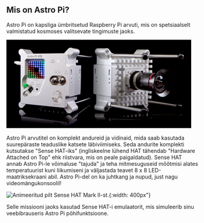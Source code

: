 ## Mis on Astro Pi?

Astro Pi on kapsliga ümbritsetud Raspberry Pi arvuti, mis on spetsiaalselt valmistatud kosmoses valitsevate tingimuste jaoks.

![Animeeritud pilt Sense HAT-ist, mis on kinnitatud Raspberry Pi arvuti peale.](images/astro_pi_casing.jpeg)

Astro Pi arvutitel on komplekt andureid ja vidinaid, mida saab kasutada suurepäraste teaduslike katsete läbiviimiseks. Seda andurite komplekti kutsutakse "Sense HAT-iks" (ingliskeelne lühend HAT tähendab "Hardware Attached on Top" ehk riistvara, mis on peale paigaldatud). Sense HAT annab Astro Pi-le võimaluse "tajuda" ja teha mitmesuguseid mõõtmisi alates temperatuurist kuni liikumiseni ja väljastada teavet 8 x 8 LED-maatriksekraani abil. Astro Pi-del on ka juhtkang ja nupud, just nagu videomängukonsoolil!

![Animeeritud pilt Sense HAT Mark II-st.](images/AP_spin.gif){:width: 400px"}

Selle missiooni jaoks kasutad Sense HAT-i emulaatorit, mis simuleerib sinu veebibrauseris Astro Pi põhifunktsioone.




